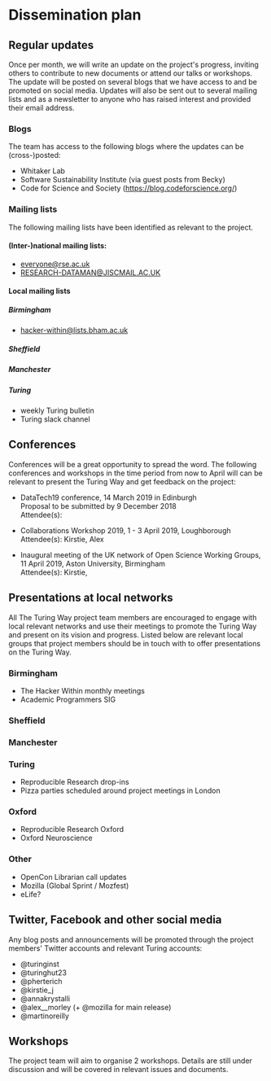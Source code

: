 # Dissemination plan

## Regular updates
Once per month, we will write an update on the project's progress, inviting others to contribute to new documents or attend our talks or workshops.
The update will be posted on several blogs that we have access to and be promoted on social media. Updates will also be sent out to several mailing lists and as a newsletter to anyone who has raised interest and provided their email address.

### Blogs
The team has access to the following blogs where the updates can be (cross-)posted:
- Whitaker Lab
- Software Sustainability Institute (via guest posts from Becky)
- Code for Science and Society (https://blog.codeforscience.org/)

### Mailing lists
The following mailing lists have been identified as relevant to the project.

#### (Inter-)national mailing lists:
- everyone@rse.ac.uk
- RESEARCH-DATAMAN@JISCMAIL.AC.UK


#### Local mailing lists

##### Birmingham
- hacker-within@lists.bham.ac.uk

##### Sheffield

##### Manchester

##### Turing
- weekly Turing bulletin
- Turing slack channel

## Conferences
Conferences will be a great opportunity to spread the word. The following conferences and workshops in the time period from now to April will can be relevant to present the Turing Way and get feedback on the project:

- DataTech19 conference, 14 March 2019 in Edinburgh\
  Proposal to be submitted by 9 December 2018\
  Attendee(s):

- Collaborations Workshop 2019, 1 - 3 April 2019, Loughborough\
  Attendee(s): Kirstie, Alex

- Inaugural meeting of the UK network of Open Science Working Groups, 11 April 2019, Aston University, Birmingham\
  Attendee(s): Kirstie, 

## Presentations at local networks
All The Turing Way project team members are encouraged to engage with local relevant networks and use their meetings to promote the Turing Way and present on its vision and progress. Listed below are relevant local groups that project members should be in touch with to offer presentations on the Turing Way.

### Birmingham
- The Hacker Within monthly meetings
- Academic Programmers SIG

### Sheffield

### Manchester

### Turing
- Reproducible Research drop-ins
- Pizza parties scheduled around project meetings in London

### Oxford
- Reproducible Research Oxford
- Oxford Neuroscience

### Other
- OpenCon Librarian call updates
- Mozilla (Global Sprint / Mozfest)
- eLife?


## Twitter, Facebook and other social media
Any blog posts and announcements will be promoted through the project members' Twitter accounts and relevant Turing accounts:
- @turinginst
- @turinghut23
- @pherterich
- @kirstie_j
- @annakrystalli
- @alex__morley (+ @mozilla for main release)
- @martinoreilly

## Workshops
The project team will aim to organise 2 workshops. Details are still under discussion and will be covered in relevant issues and documents.
